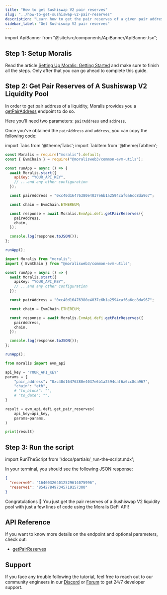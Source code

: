 ```yaml
---
title: "How to get Sushiswap V2 pair reserves"
slug: "../how-to-get-sushiswap-v2-pair-reserves"
description: "Learn how to get the pair reserves of a given pair address from Sushiswap V2 using Moralis DeFi API."
sidebar_label: "Get Sushiswap V2 pair reserves"
---
```


import ApiBanner from "@site/src/components/ApiBanner/ApiBanner.tsx";

<ApiBanner />

## Step 1: Setup Moralis

Read the article [Setting Up Moralis: Getting Started](/web3-data-api/evm/get-your-api-key) and make sure to finish all the steps. Only after that you can go ahead to complete this guide.

## Step 2: Get Pair Reserves of A Sushiswap V2 Liquidity Pool

In order to get pair address of a liquidity, Moralis provides you a [getPairAddress](/web3-data-api/evm/reference/get-pair-address) endpoint to do so.

Here you'll need two parameters: `pairAddress` and `address`.

Once you've obtained the `pairAddress` and `address`, you can copy the following code:

import Tabs from '@theme/Tabs';
import TabItem from '@theme/TabItem';

<Tabs groupId="programming-language">
  <TabItem value="javascript" label="index.js (JavaScript)" default>

```javascript index.js
const Moralis = require("moralis").default;
const { EvmChain } = require("@moralisweb3/common-evm-utils");

const runApp = async () => {
  await Moralis.start({
    apiKey: "YOUR_API_KEY",
    // ...and any other configuration
  });

  const pairAddress = "0xc40d16476380e4037e6b1a2594caf6a6cc8da967";

  const chain = EvmChain.ETHEREUM;

  const response = await Moralis.EvmApi.defi.getPairReserves({
    pairAddress,
    chain,
  });

  console.log(response.toJSON());
};

runApp();
```

</TabItem>
<TabItem value="typescript" label="index.ts (TypeScript)">

```typescript index.ts
import Moralis from "moralis";
import { EvmChain } from "@moralisweb3/common-evm-utils";

const runApp = async () => {
  await Moralis.start({
    apiKey: "YOUR_API_KEY",
    // ...and any other configuration
  });

  const pairAddress = "0xc40d16476380e4037e6b1a2594caf6a6cc8da967";

  const chain = EvmChain.ETHEREUM;

  const response = await Moralis.EvmApi.defi.getPairReserves({
    pairAddress,
    chain,
  });

  console.log(response.toJSON());
};

runApp();
```

</TabItem>
<TabItem value="python" label="index.py (Python)">

```python index.py
from moralis import evm_api

api_key = "YOUR_API_KEY"
params = {
    "pair_address": "0xc40d16476380e4037e6b1a2594caf6a6cc8da967",
    "chain": "eth",
    # "to_block": "",
    # "to_date": "",
}

result = evm_api.defi.get_pair_reserves(
    api_key=api_key,
    params=params,
)

print(result)

```

</TabItem>
</Tabs>

## Step 3: Run the script

import RunTheScript from '/docs/partials/\_run-the-script.mdx';

<RunTheScript />

In your terminal, you should see the following JSON response:

```json
{
  "reserve0": "164603264012529614075996",
  "reserve1": "854278497345719157300"
}
```

Congratulations 🥳 You just get the pair reserves of a Sushiswap V2 liquidity pool with just a few lines of code using the Moralis DeFi API!

## API Reference

If you want to know more details on the endpoint and optional parameters, check out:

- [getPairReserves](/web3-data-api/evm/reference/get-pair-reserves)

## Support

If you face any trouble following the tutorial, feel free to reach out to our community engineers in our [Discord](https://moralis.io/discord) or [Forum](https://forum.moralis.io) to get 24/7 developer support.
